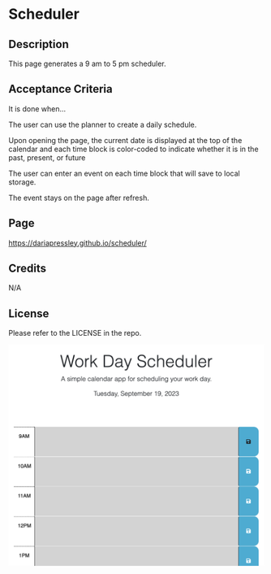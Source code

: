 # Scheduler

## Description

This page generates a 9 am to 5 pm scheduler.


## Acceptance Criteria

It is done when...

The user can use the planner to create a daily schedule.

Upon opening the page, the current date is displayed at the top of the calendar and each time block is color-coded to indicate whether it is in the past, present, or future

The user can enter an event on each time block that will save to local storage.

The event stays on the page after refresh.

## Page

https://dariapressley.github.io/scheduler/

## Credits

N/A

## License

Please refer to the LICENSE in the repo.

![Alt text](scheduler-screenshot.png)
